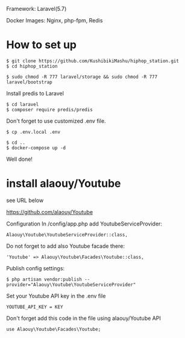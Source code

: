 Framework: Laravel(5.7)

Docker Images: Nginx, php-fpm, Redis

# How to set up

```
$ git clone https://github.com/KushibikiMashu/hiphop_station.git
$ cd hiphop_station

$ sudo chmod -R 777 laravel/storage && sudo chmod -R 777 laravel/bootstrap
```

Install predis to Laravel
```
$ cd laravel
$ composer require predis/predis
```

Don't forget to use customized .env file.

```
$ cp .env.local .env
```

```
$ cd ..
$ docker-compose up -d
```

Well done!

# install alaouy/Youtube

see URL below

https://github.com/alaouy/Youtube

Configuration
In /config/app.php add YoutubeServiceProvider:

```
Alaouy\Youtube\YoutubeServiceProvider::class,
```

Do not forget to add also Youtube facade there:

```
'Youtube' => Alaouy\Youtube\Facades\Youtube::class,
```

Publish config settings:

```
$ php artisan vendor:publish --provider="Alaouy\Youtube\YoutubeServiceProvider"
```

Set your Youtube API key in the .env file

```
YOUTUBE_API_KEY = KEY
```

Don't forget add this code in the file using alaouy/Youtube API

```
use Alaouy\Youtube\Facades\Youtube;
```
